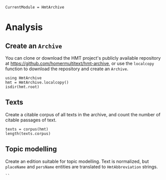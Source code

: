 ```@meta
CurrentModule = HmtArchive
```

# Analysis


## Create an `Archive`

You can clone or download the HMT project's publicly available repository at <https://github.com/homermultitext/hmt-archive>, or use the `localcopy` function to download the repository and create an `Archive`.

```@example dl
using HmtArchive
hmt = HmtArchive.localcopy()
isdir(hmt.root)
```


## Texts

Create a citable corpus of all texts in the archive, and count the number of citable passages of text.

```@example dl
texts = corpus(hmt)
length(texts.corpus)
```

## Topic modelling

Create an edition suitable for topic modelling.  Text is normalized, but `placeName` and `persName` entities are translated to `HmtAbbreviation` strings.

```@example dl
``